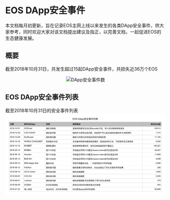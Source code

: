 # EOS DApp安全事件

本文档每月初更新，旨在记录EOS主网上线以来发生的各类DApp安全事件，供大家参考，同时欢迎大家对该文档提出建议及指正，以完善文档，一起促进EOS的生态健康发展。

## 概要
截至2018年10月31日，共发生超过15起DApp安全事件，共损失近36万个EOS
<div align=center><img src="https://github.com/peckshield/EOS/blob/master/known_dapp_attacks/dapp_attacks_summary_2018-11-01.png" alt="DApp安全事件数"/></div>

## EOS DApp安全事件列表
截至2018年10月31日的安全事件列表
![EOS DApp安全事件列表](eos_dapp_attacks_2018_11_01.png)
